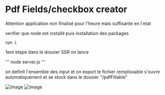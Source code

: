 # Pdf Fields/checkbox creator
Attention application non finalisé pour l'heure mais suffisante en l'etat

verifier que node est installé puis installation des packages 
```
npm i
```

1ere etape dans le dossier SSR on lance 

'''
node server.js
'''

on definit l'ensemble des input et on export
le fichier remplissable s'ouvre automatiquement et se stock dans le dossier "/pdfFillable"


![image](https://github.com/user-attachments/assets/d19f3fa7-ab10-4d66-897f-8f9ac7eccd2c)
![image](https://github.com/user-attachments/assets/146ffbc3-9077-4356-9f17-0dfc5a1c52a8)

